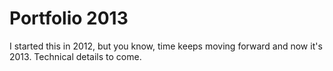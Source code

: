 Portfolio 2013
==============
I started this in 2012, but you know, time keeps moving forward and now it's 2013.
Technical details to come.
